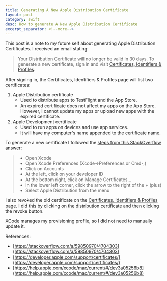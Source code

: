 ```yaml
---
title: Generating A New Apple Distribution Certificate 
layout: post
category: swift
desc: How to generate A New Apple Distribution Certificate 
excerpt_separator: <!--more-->
---
```


This post is a note to my future self about generating Apple Distribution Certificates. I received an email stating:

> Your Distribution Certificate will no longer be valid in 30 days. To generate a new certificate, sign in and visit [Certificates, Identifiers & Profiles](https://developer.apple.com/account).

<!--more-->

After signing in, the Certificates, Identifiers & Profiles page will list two certificates:
1. Apple Distribution certificate
	* Used to distribute apps to TestFlight and the App Store. 
	* An expired certificate does not affect my apps on the App Store. However, I cannot update my apps or upload new apps with the expired certificate. 
1. Apple Development certificate
	* Used to run apps on devices and use app services.  
	* It will have my computer's name appended to the certificate name.

To generate a new certificate I followed the [steps from this StackOverflow answer](https://stackoverflow.com/a/59850970/4704303):

> * Open Xcode
> * Open Xcode Preferences (Xcode->Preferences or Cmd-,)
> * Click on Accounts
> * At the left, click on your developer ID
> * At the bottom right, click on Manage Certificates...
> * In the lower left corner, click the arrow to the right of the + (plus)
> * Select Apple Distribution from the menu


I also revoked the old certificate on the [Certificates, Identifiers & Profiles](https://developer.apple.com/account/resources/certificates/list) page. I did this by clicking on the distribution certificate and then clicking the revoke button.

XCode manages my provisioning profile, so I did not need to manually update it.

References:
* [https://stackoverflow.com/a/59850970/4704303](https://stackoverflow.com/a/59850970/4704303)
* [https://developer.apple.com/support/certificates/](https://developer.apple.com/support/certificates/)
* [https://help.apple.com/xcode/mac/current/#/dev3a05256b8](https://help.apple.com/xcode/mac/current/#/dev3a05256b8)
